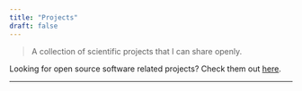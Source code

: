 ```yaml
---
title: "Projects"
draft: false
---
```


> A collection of scientific projects that I can share openly. 

Looking for open source software related projects? Check them out [here](/open-source-software/).

---